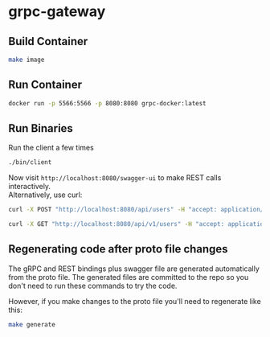 # grpc-gateway
## Build Container
```bash
make image
```
## Run Container
```bash
docker run -p 5566:5566 -p 8080:8080 grpc-docker:latest
```

## Run Binaries
Run the client a few times
```bash
./bin/client
```

Now visit ```http://localhost:8080/swagger-ui``` to make REST calls interactively. <br />
Alternatively, use curl: <br />
```bash
curl -X POST "http://localhost:8080/api/users" -H "accept: application/json" ; echo
```
```bash
curl -X GET "http://localhost:8080/api/v1/users" -H "accept: application/json" ; echo
```
## Regenerating code after proto file changes
The gRPC and REST bindings plus swagger file are generated automatically from the proto file. The generated files are committed to the repo so you don't need to run these commands to try the code. <br />

However, if you make changes to the proto file you'll need to regenerate like this: <br />
```bash
make generate
```
